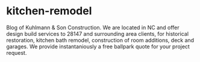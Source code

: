 # kitchen-remodel
Blog of Kuhlmann &amp; Son Construction. We are located in NC and offer design build services to 28147 and surrounding area clients, for historical restoration, kitchen bath remodel, construction of room additions, deck and garages. We provide instantaniously a free ballpark quote for your project request.
